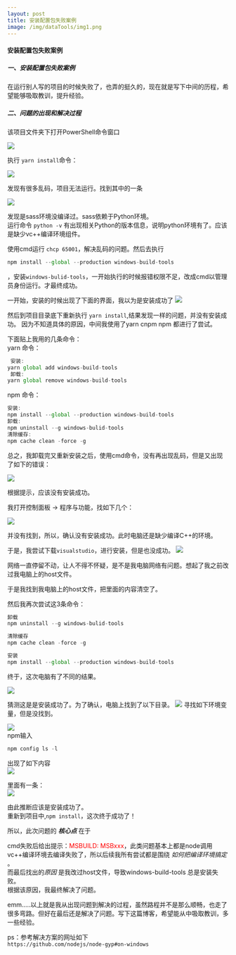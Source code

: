 ```yaml
---
layout: post
title: 安装配置包失败案例
image: /img/dataTools/img1.png
---
```


#### 安装配置包失败案例


##### 一、安装配置包失败案例  
在运行别人写的项目的时候失败了，也弄的挺久的，现在就是写下中间的历程，希望能够吸取教训，提升经验。

##### 二、问题的出现和解决过程

该项目文件夹下打开PowerShell命令窗口

![](/img/dataTools/img7.png)    

执行 `yarn install`命令：

![](/img/dataTools/img1.png)

发现有很多乱码，项目无法运行。找到其中的一条

![](/img/dataTools/img2.png)

发现是sass环境没编译过。sass依赖于Python环境。  
运行命令 `python -v` 有出现相关Python的版本信息，说明python环境有了。应该是缺少vc++编译环境组件。

使用cmd运行 `chcp 65001`，解决乱码的问题。然后去执行
```js
npm install --global --production windows-build-tools
```
，安装`windows-bulid-tools`，一开始执行的时候报错权限不足，改成cmd以管理员身份运行。才最终成功。

一开始，安装的时候出现了下面的界面，我以为是安装成功了
![](/img/dataTools/img3.png)

然后到项目目录底下重新执行 `yarn install`,结果发现一样的问题，并没有安装成功。
因为不知道具体的原因，中间我使用了yarn cnpm npm 都进行了尝试。  

下面贴上我用的几条命令：  
yarn 命令：
```js
 安装:
yarn global add windows-build-tools
 卸载:
yarn global remove windows-build-tools
```
npm 命令：  
```js
安装:
npm install --global --production windows-build-tools
卸载:
npm uninstall --g windows-bulid-tools
清除缓存:
npm cache clean -force -g
```
总之，我卸载完又重新安装之后，使用cmd命令，没有再出现乱码，但是又出现了如下的错误：

![](/img/dataTools/img4.png)

根据提示，应该没有安装成功。  

我打开控制面板 -> 程序与功能，找如下几个：

![](/img/dataTools/img5.jpg)

并没有找到，所以，确认没有安装成功。此时电脑还是缺少编译C++的环境。

于是，我尝试下载`visualstudio`，进行安装，但是也没成功。
![](/img/dataTools/img6.jpg)

网络一直停留不动，让人不得不怀疑，是不是我电脑网络有问题。想起了我之前改过我电脑上的host文件。

于是我找到我电脑上的host文件，把里面的内容清空了。

然后我再次尝试这3条命令：
```js
卸载
npm uninstall --g windows-bulid-tools

清除缓存
npm cache clean -force -g

安装
npm install --global --production windows-build-tools

```
终于，这次电脑有了不同的结果。

![](/img/dataTools/img7.jpg)

猜测这是是安装成功了。为了确认，电脑上找到了以下目录。
![](/img/dataTools/img8.jpg)
寻找如下环境变量，但是没找到。 

![](/img/dataTools/img9.jpg)   
npm输入
```js
npm config ls -l 
```
        
出现了如下内容    
![](/img/dataTools/img10.jpg)
      
里面有一条：       
![](/img/dataTools/img11.jpg) 

由此推断应该是安装成功了。  
重新到项目中,`npm install`，这次终于成功了！
  
所以，此次问题的 ***核心点*** 在于
   
cmd失败后给出提示：<span style="color:red;">MSBUILD: MSBxxx</span>，此类问题基本上都是node调用vc++编译环境去编译失败了，所以后续我所有尝试都是围绕 *如何把编译环境搞定* 。     
而最后找出的*原因* 是我改过host文件，导致windows-build-tools 总是安装失败。  
根据该原因，我最终解决了问题。  

emm.....以上就是我从出现问题到解决的过程，虽然路程并不是那么顺畅，也走了很多弯路。但好在最后还是解决了问题。写下这篇博客，希望能从中吸取教训，多一些经验。  

ps：参考解决方案的网址如下  
`https://github.com/nodejs/node-gyp#on-windows`


